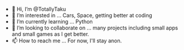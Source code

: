 - 👋 Hi, I’m @TotallyTaku
- 👀 I’m interested in ... Cars, Space, getting better at coding
- 🌱 I’m currently learning ... Python 
- 💞️ I’m looking to collaborate on ... many projects including small apps and small games as I get better.
- 📫 How to reach me ... For now, I'll stay anon.

<!---
TotallyTaku/TotallyTaku is a ✨ special ✨ repository because its `README.md` (this file) appears on your GitHub profile.
You can click the Preview link to take a look at your changes.
--->
